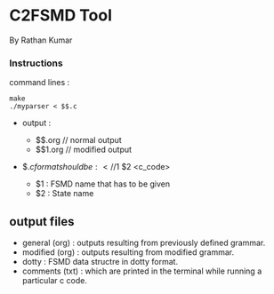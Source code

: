  # C2FSMD Tool
By Rathan Kumar

### Instructions 
command lines : 

	make
	./myparser < $$.c
	
* output :	

	* $$.org		// normal output
	* $$1.org		// modified output

*  $$.c format should be :
	<//$1 $2
	 <c_code>
	>
	
	* $1 : FSMD name that has to be given
	* $2 : State name

## output files
 * general (org) : outputs resulting from previously defined grammar.
 * modified  (org) : outputs resulting from modified grammar.
 * dotty : FSMD data structre in dotty format.
 * comments (txt) : which are printed in the terminal while running a particular c code.
